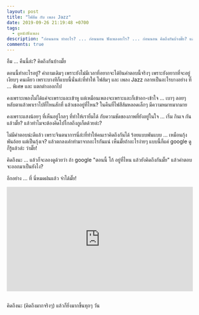 ```yaml
---
layout: post
title: "ไฟส้ม กับ เพลง Jazz"
date: 2019-09-26 21:19:48 +0700
tags:
  - ดูหนังฟังเพลง
description: "ก่อนนอน ทำอะไร? ... ก่อนนอน ฟังเพลงอะไร? ... ก่อนนอน คิดถึงกันบ้างมั๊ย? แล้วยิ่งถ้านั่งอยู่ในร้านไฟส้มๆ ลมพัดเพลง Jazz มาเบาๆ ข้างๆ หู"
comments: true
---
```

อืม ... คืนนี้ล่ะ? คิดถึงกันบ้างมั๊ย

ตอนนี้ทำอะไรอยู่? คำถามเดิมๆ เพราะยังไม่มีเวลาที่อยากจะได้ยินคำตอบนี้จริงๆ เพราะยังอยากที่จะอยู่เงียบๆ คนเดียว เพราะบางทีก็แบบนี้นั่นล่ะที่ทำให้ ไฟส้มๆ และ เพลง Jazz กลายเป็นอะไรบางอย่าง ที่ ... พิเศษ และ แตกต่างออกไป

คงเพราะเพลงไม่ได้แค่จะเพราะและเข้าหู แต่เหมือนเพลงจะเพราะและก็เข้าอก-เข้าใจ ... เบาๆ ลอยๆ หลับตาแล้วพาเราไปที่ไหนสักที่ แล้วเธออยู่ที่ไหน? ในคืนที่ไฟสีส้มหลอดเล็กๆ มีความหมายมากมาย

คงเพราะแสงน้อยๆ ที่เห็นอยู่ไกลๆ ที่ทำให้เรายิ้มได้ กับความชัดของภาพที่ยังอยู่ในใจ ... เริ่ม กินเจ กันแล้วมั๊ย? แล้วทำไมจะต้องคิดไปไกลถึงภูเก็ตด้วยล่ะ?

ไม่มีคำตอบน่ะดีแล้ว เพราะจินตนาการนี่ล่ะที่ทำให้คนเราคิดถึงกันได้ ร้อยแบบพันแบบ ... เหมือนกุ้งพันอ้อย แต่เป็นกุ้งเจ? แล้วตกลงเค้าทำมาจากอะไรกันแน่ เห็นมั๊ยถ้าอะไรง่ายๆ แบบนี้ก็แค่ google ดูก็รู้แล้วล่ะ ว่ามั๊ย!

คิดถึงนะ ... แล้วก็จะลองดูด้วยว่า ถ้า google "ตอนนี้ โก้ อยู่ที่ไหน แล้วยังคิดถึงกันมั๊ย" แล้วคำตอบจะออกมาเป็นยังไง?

อีกอย่าง ... ที่ นี่หมดฝนแล้ว จำได้มั๊ย!

<div style="position:relative;width:100%;height:0;padding-bottom:56.25%;">
<iframe style="width:100%;height:100%;position:absolute;top:0;left:0;" src="https://www.youtube.com/embed/tOmpj6urvbE" frameborder="0" allow="autoplay; encrypted-media" allowfullscreen>
</iframe>
</div>
<br />

คิดถึงนะ <i class="fa fa-heart" style="color:#C38FD6"></i> (คิดถึงมากจริงๆ) แล้วก็ยิ่งมากขึ้นทุกๆ วัน
